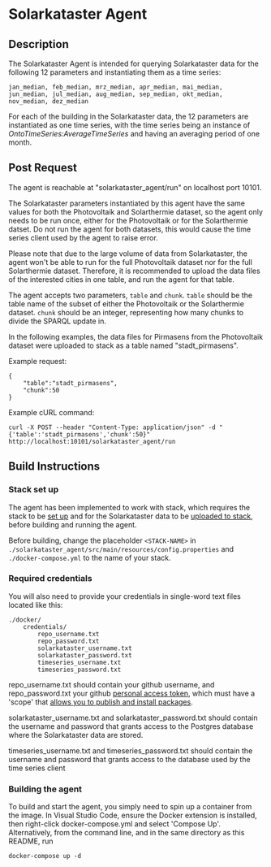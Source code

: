 # Solarkataster Agent

## Description

The Solarkataster Agent is intended for querying Solarkataster data for the following 12 parameters and instantiating them as a time series:
```
jan_median, feb_median, mrz_median, apr_median, mai_median, jun_median, jul_median, aug_median, sep_median, okt_median, nov_median, dez_median
```
For each of the building in the Solarkataster data, the 12 parameters are instantiated as one time series, with the time series being an instance of *OntoTimeSeries:AverageTimeSeries* and having an averaging period of one month.

## Post Request

The agent is reachable at "solarkataster_agent/run" on localhost port 10101.

The Solarkataster parameters instantiated by this agent have the same values for both the Photovoltaik and Solarthermie dataset, so the agent only needs to be run once, either for the Photovoltaik or for the Solarthermie datset. Do not run the agent for both datasets, this would cause the time series client used by the agent to raise error.

Please note that due to the large volume of data from Solarkataster, the agent won't be able to run for the full Photovoltaik dataset nor for the full Solarthermie dataset. Therefore, it is recommended to upload the data files of the interested cities in one table, and run the agent for that table.

The agent accepts two parameters, `table` and `chunk`. `table` should be the table name of the subset of either the Photovoltaik or the Solarthermie dataset. `chunk` should be an integer, representing how many chunks to divide the SPARQL update in.

In the following examples, the data files for Pirmasens from the Photovoltaik dataset were uploaded to stack as a table named "stadt_pirmasens".

Example request:
```
{ 
    "table":"stadt_pirmasens",
    "chunk":50
}
```

Example cURL command:
```
curl -X POST --header "Content-Type: application/json" -d "{'table':'stadt_pirmasens','chunk':50}" http://localhost:10101/solarkataster_agent/run
```

## Build Instructions

### Stack set up
The agent has been implemented to work with stack, which requires the stack to be [set up](https://github.com/TheWorldAvatar/stack/tree/main/stack-manager) and for the Solarkataster data to be [uploaded to stack](https://github.com/TheWorldAvatar/stack/tree/main/stack-data-uploader), before building and running the agent.

Before building, change the placeholder `<STACK-NAME>` in `./solarkataster_agent/src/main/resources/config.properties` and `./docker-compose.yml` to the name of your stack.

### Required credentials
You will also need to provide your credentials in single-word text files located like this:
```
./docker/
    credentials/
        repo_username.txt
        repo_password.txt
        solarkataster_username.txt
        solarkataster_password.txt
        timeseries_username.txt
        timeseries_password.txt
```

repo_username.txt should contain your github username, and repo_password.txt your github [personal access token](https://docs.github.com/en/github/authenticating-to-github/creating-a-personal-access-token), which must have a 'scope' that [allows you to publish and install packages](https://docs.github.com/en/packages/working-with-a-github-packages-registry/working-with-the-apache-maven-registry#authenticating-to-github-packages).

solarkataster_username.txt and solarkataster_password.txt should contain the username and password that grants access to the Postgres database where the Solarkataster data are stored.

timeseries_username.txt and timeseries_password.txt should contain the username and password that grants access to the database used by the time series client

### Building the agent
To build and start the agent, you simply need to spin up a container from the image.
In Visual Studio Code, ensure the Docker extension is installed, then right-click docker-compose.yml and select 'Compose Up'.
Alternatively, from the command line, and in the same directory as this README, run

```
docker-compose up -d
```
